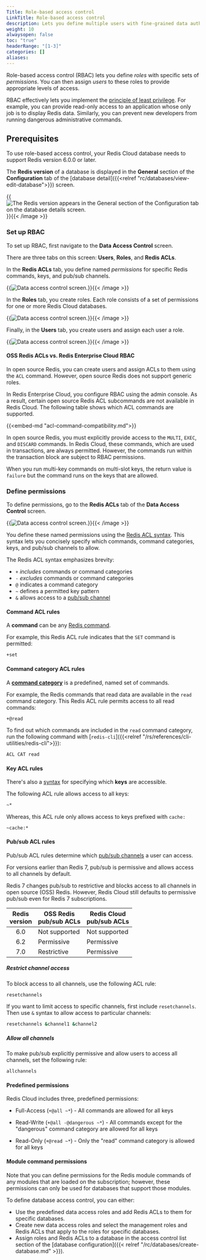 ```yaml
---
Title: Role-based access control
LinkTitle: Role-based access control
description: Lets you define multiple users with fine-grained data authorization features.
weight: 10
alwaysopen: false
toc: "true"
headerRange: "[1-3]"
categories: []
aliases: 
---
```


Role-based access control (RBAC) lets you define *roles* with specific sets of *permissions*. You can then assign *users* to these roles
to provide appropriate levels of access.

RBAC effectively lets you implement the [principle of least privilege](https://en.wikipedia.org/wiki/Principle_of_least_privilege). For example, you can provide
read-only access to an application whose only job is to display Redis data. Similarly, you can prevent new developers from running dangerous administrative commands.

## Prerequisites

To use role-based access control, your Redis Cloud database needs to support Redis version 6.0.0 or later.

The **Redis version** of a database is displayed in the **General** section of the **Configuration** tab of the [database detail]({{<relref "rc/databases/view-edit-database">}}) screen.

{{<image filename="images/rc/database-fixed-configuration-general.png" alt="The Redis version appears in the General section of the Configuration tab on the database details screen." >}}{{< /image >}}

### Set up RBAC

To set up RBAC, first navigate to the **Data Access Control** screen.

There are three tabs on this screen: **Users**, **Roles**, and **Redis ACLs**.

In the **Redis ACLs** tab, you define named *permissions* for specific Redis commands, keys, and pub/sub channels.

{{<image filename="images/rc/data-access-control-acls.png" alt="Data access control screen." >}}{{< /image >}}

In the **Roles** tab, you create roles. Each role consists of a set of permissions for one or more Redis Cloud databases.

{{<image filename="images/rc/data-access-control-roles.png" alt="Data access control screen." >}}{{< /image >}}

Finally, in the **Users** tab, you create users and assign each user a role.

{{<image filename="images/rc/data-access-control-users.png" alt="Data access control screen." >}}{{< /image >}}

#### OSS Redis ACLs vs. Redis Enterprise Cloud RBAC

In open source Redis, you can create users and assign ACLs to them using the `ACL` command. However, open source
Redis does not support generic roles.

In Redis Enterprise Cloud, you configure RBAC using the admin console. As a result, certain open source Redis ACL
subcommands are not available in Redis Cloud. The following table shows which ACL commands are supported.

{{<embed-md "acl-command-compatibility.md">}}

In open source Redis, you must explicitly provide access to the `MULTI`, `EXEC`, and `DISCARD` commands.
In Redis Cloud, these commands, which are used in transactions, are always permitted. However, the commands
run within the transaction block are subject to RBAC permissions.

When you run multi-key commands on multi-slot keys, the return value is `failure` but the command runs on the keys that are allowed.

### Define permissions

To define permissions, go to the **Redis ACLs** tab of the **Data Access Control** screen.

{{<image filename="images/rc/data-access-control-acls.png" alt="Data access control screen." >}}{{< /image >}}

You define these named permissions using the [Redis ACL syntax](https://redis.io/docs/management/security/acl/#acl-rules). This
syntax lets you concisely specify which commands, command categories, keys, and pub/sub channels to allow.

The Redis ACL syntax emphasizes brevity:

- `+` *includes* commands or command categories
- `-` *excludes* commands or command categories
- `@` indicates a command category
- `~` defines a permitted key pattern
- `&` allows access to a [pub/sub channel](https://redis.io/docs/manual/pubsub/)

#### Command ACL rules

A **command** can be any [Redis command](https://redis.io/commands/).

For example, this Redis ACL rule indicates that the `SET` command is permitted:

```sh
+set
```

#### Command category ACL rules

A [**command category**](https://redis.io/docs/management/security/acl/#command-categories) is a predefined, named set of commands.

For example, the Redis commands that
read data are available in the `read` command category. This Redis ACL rule permits access to all read commands:

```sh
+@read
```

To find out which commands are included in the
`read` command category, run the following command with [`redis-cli`]({{<relref "/rs/references/cli-utilities/redis-cli">}}):

```sh
ACL CAT read
```

#### Key ACL rules

There's also a [syntax](https://redis.io/docs/management/security/acl/#key-permissions) for specifying which **keys** are accessible.

The following ACL rule allows access to all keys:

```sh
~*
```

Whereas, this ACL rule only allows access to keys prefixed with `cache:`

```
~cache:*
```

#### Pub/sub ACL rules

Pub/sub ACL rules determine which [pub/sub channels](https://redis.io/docs/manual/pubsub/) a user can access.

For versions earlier than Redis 7, pub/sub is permissive and allows access to all channels by default.

Redis 7 changes pub/sub to restrictive and blocks access to all channels in open source (OSS) Redis. However, Redis Cloud still defaults to permissive pub/sub even for Redis 7 subscriptions.

| Redis<br />version | OSS Redis<br />pub/sub ACLs | Redis Cloud<br />pub/sub ACLs |
|:-------------:|-----------|-------------|
| 6.0 | Not supported | Not supported |
| 6.2 | Permissive | Permissive |
| 7.0 | Restrictive | Permissive |

##### Restrict channel access

To block access to all channels, use the following ACL rule:

```sh
resetchannels
```

If you want to limit access to specific channels, first include `resetchannels`. Then use `&` syntax to allow access to particular channels:

```sh
resetchannels &channel1 &channel2
```

##### Allow all channels

To make pub/sub explicitly permissive and allow users to access all channels, set the following rule:

```sh
allchannels
```


#### Predefined permissions

Redis Cloud includes three, predefined permissions:

- Full-Access (`+@all ~*`) - All commands are allowed for all keys

- Read-Write (`+@all -@dangerous ~*`) - All commands except for the "dangerous" command category are allowed for all keys

- Read-Only (`+@read ~*`) - Only the "read" command category is allowed for all keys

#### Module command permissions

Note that you can define permissions for the Redis module commands of any modules that are loaded on the subscription;
however, these permissions can only be used for databases that support those modules.

To define database access control, you can either:

- Use the predefined data access roles and add Redis ACLs to them for specific databases.
- Create new data access roles and select the management roles and Redis ACLs that apply to the roles for specific databases.
- Assign roles and Redis ACLs to a database in the access control list section of the [database configuration]({{< relref "/rc/databases/create-database.md" >}}).

